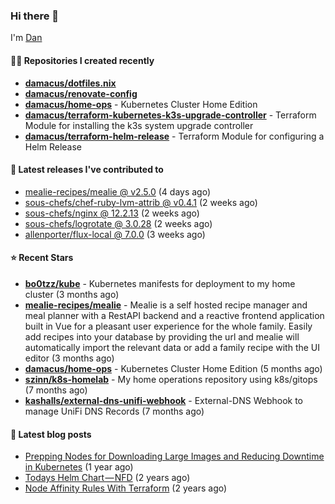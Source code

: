 

### Hi there 👋

I'm [Dan](https://medium.com/@dan.m.webb)

#### 👨‍💻 Repositories I created recently
- **[damacus/dotfiles.nix](https://github.com/damacus/dotfiles.nix)**
- **[damacus/renovate-config](https://github.com/damacus/renovate-config)**
- **[damacus/home-ops](https://github.com/damacus/home-ops)** - Kubernetes Cluster Home Edition
- **[damacus/terraform-kubernetes-k3s-upgrade-controller](https://github.com/damacus/terraform-kubernetes-k3s-upgrade-controller)** - Terraform Module for installing the k3s system upgrade controller
- **[damacus/terraform-helm-release](https://github.com/damacus/terraform-helm-release)** - Terraform Module for configuring a Helm Release

#### 🚀 Latest releases I've contributed to


- [mealie-recipes/mealie @ v2.5.0](https://github.com/mealie-recipes/mealie/releases/tag/v2.5.0) (4 days ago)
- [sous-chefs/chef-ruby-lvm-attrib @ v0.4.1](https://github.com/sous-chefs/chef-ruby-lvm-attrib/releases/tag/v0.4.1) (2 weeks ago)
- [sous-chefs/nginx @ 12.2.13](https://github.com/sous-chefs/nginx/releases/tag/12.2.13) (2 weeks ago)
- [sous-chefs/logrotate @ 3.0.28](https://github.com/sous-chefs/logrotate/releases/tag/3.0.28) (2 weeks ago)
- [allenporter/flux-local @ 7.0.0](https://github.com/allenporter/flux-local/releases/tag/7.0.0) (3 weeks ago)

#### ⭐ Recent Stars


- **[bo0tzz/kube](https://github.com/bo0tzz/kube)** - Kubernetes manifests for deployment to my home cluster (3 months ago)
- **[mealie-recipes/mealie](https://github.com/mealie-recipes/mealie)** - Mealie is a self hosted recipe manager and meal planner with a RestAPI backend and a reactive frontend application built in Vue for a pleasant user experience for the whole family. Easily add recipes into your database by providing the url and mealie will automatically import the relevant data or add a family recipe with the UI editor (3 months ago)
- **[damacus/home-ops](https://github.com/damacus/home-ops)** - Kubernetes Cluster Home Edition (5 months ago)
- **[szinn/k8s-homelab](https://github.com/szinn/k8s-homelab)** - My home operations repository using k8s/gitops (7 months ago)
- **[kashalls/external-dns-unifi-webhook](https://github.com/kashalls/external-dns-unifi-webhook)** - External-DNS Webhook to manage UniFi DNS Records (7 months ago)

#### 📄 Latest blog posts
- [Prepping Nodes for Downloading Large Images and Reducing Downtime in Kubernetes](https://medium.com/@dan.m.webb/prepping-nodes-for-downloading-large-images-and-reducing-downtime-in-kubernetes-551ead53f0?source=rss-bbba9c670f6e------2) (1 year ago)
- [Todays Helm Chart — NFD](https://medium.com/@dan.m.webb/todays-helm-chart-nfd-efe64f156edd?source=rss-bbba9c670f6e------2) (2 years ago)
- [Node Affinity Rules With Terraform](https://awstip.com/node-affinity-rules-with-terraform-a0766e0bb1da?source=rss-bbba9c670f6e------2) (2 years ago)
